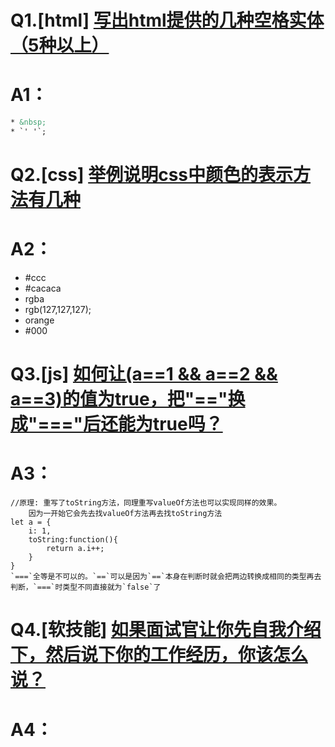 # Q1.[html] [写出html提供的几种空格实体（5种以上）](https://github.com/haizlin/fe-interview/issues/293)
# A1：
```html
* &nbsp;
* `' '`;


```

# Q2.[css] [举例说明css中颜色的表示方法有几种](https://github.com/haizlin/fe-interview/issues/294)
# A2：
* #ccc
* #cacaca
* rgba
* rgb(127,127,127);
* orange
* #000


# Q3.[js] [如何让(a==1 && a==2 && a==3)的值为true，把"=="换成"==="后还能为true吗？](https://github.com/haizlin/fe-interview/issues/295)
# A3：
```
//原理: 重写了toString方法，同理重写valueOf方法也可以实现同样的效果。
    因为一开始它会先去找valueOf方法再去找toString方法
let a = {
    i: 1,
    toString:function(){
        return a.i++;
    }
}
`===`全等是不可以的。`==`可以是因为`==`本身在判断时就会把两边转换成相同的类型再去判断，`===`时类型不同直接就为`false`了
```

# Q4.[软技能] [如果面试官让你先自我介绍下，然后说下你的工作经历，你该怎么说？](https://github.com/haizlin/fe-interview/issues/296)
# A4：
